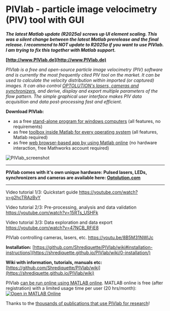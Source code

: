 # PIVlab - particle image velocimetry (PIV) tool with GUI
***The latest Matlab update (R2025a) screws up UI element scaling. This was a silent change between the latest Matlab prerelease and the final release. I recommend to NOT update to R2025a if you want to use PIVlab. I am trying to fix this together with Matlab support.***

**[http://www.PIVlab.de](http://www.PIVlab.de)**

*PIVlab is a free and open-source particle image velocimetry (PIV) software and is currently the most frequently cited PIV tool on the market. It can be used to calculate the velocity distribution within imported (or captured) images. It can also control [OPTOLUTION's lasers, cameras and synchronizers](https://www.optolution.com/en/products/particle-image-velocimetry-piv), and derive, display and export multiple parameters of the flow pattern. The simple graphical user interface makes PIV data acquisition and data post-processing fast and efficient.*

**Download PIVlab:**
*   as a free [stand-alone program for windows computers](https://github.com/Shrediquette/PIVlab/releases/latest/download/PIVlab_installer.exe) (all features, no requirements)
*   as free [toolbox inside Matlab for every operating system](https://github.com/Shrediquette/PIVlab/releases/latest/download/PIVlab.mltbx) (all features, Matlab required)
*   as free [web browser-based app by using Matlab online](https://matlab.mathworks.com/open/fileexchange/v1?id=27659) (no hardware interaction, free Mathworks account required)

![PIVlab_screenshot](https://github.com/Shrediquette/PIVlab/blob/main/images/PIVlab_screenshot.jpg)

**   **
**PIVlab comes with it's own unique hardware: Pulsed lasers, LEDs, synchronizers and cameras are available here: [Optolution.com](https://www.optolution.com/en/products/particle-image-velocimetry-piv/)**
**   **

Video tutorial 1/3: Quickstart guide
https://youtube.com/watch?v=g2hcTRAzBvY

Video tutorial 2/3: Pre-processing, analysis and data validation
https://youtube.com/watch?v=15RTs_USHFk

Video tutorial 3/3: Data exploration and data export
https://youtube.com/watch?v=47NCB_RFiE8

PIVlab controlling cameras, lasers, etc.
https://youtu.be/8B5M31NWlJc


**Installation:** [https://github.com/Shrediquette/PIVlab/wiki#installation-instructions](https://shrediquette.github.io/PIVlab/wiki/0-installation/)


**Wiki with information, tutorials, manuals etc:** [https://github.com/Shrediquette/PIVlab/wiki](https://shrediquette.github.io/PIVlab/wiki)


PIVlab [can be run online using MATLAB online](https://youtu.be/EQHfAmRxXw4?si=X77HabqAIbuHRIGT). MATLAB online is free (after registration) with a limited usage time per user (20 hrs/month):
[![Open in MATLAB Online](https://www.mathworks.com/images/responsive/global/open-in-matlab-online.svg)](https://matlab.mathworks.com/open/github/v1?repo=Shrediquette/PIVlab&file=PIVlab_GUI.m)


Thanks to the [thousands of publications that use PIVlab for research](https://scholar.google.de/scholar?hl=de&as_sdt=0%2C5&q=%28%22pivlab%22+%7C+%22piv+lab%22%29+AND+%28%22piv%22+%7C+%22particle+image+velocimetry%22%29+-%22%40pivlab.net%22&btnG=)!
